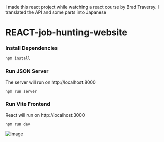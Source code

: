 I made this react project while watching a react course by Brad Traversy. I translated the API and some parts into Japanese
# REACT-job-hunting-website
### Install Dependencies

```bash
npm install
```
### Run JSON Server

The server will run on http://localhost:8000

```bash
npm run server
```

### Run Vite Frontend

React will run on http://localhost:3000

```bash
npm run dev
```
![image](https://github.com/RedKarim/REACT-job-hunting-website/assets/156578327/15cd8942-8126-4a95-a425-cf3c9ec21616)
